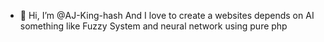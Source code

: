 - 👋 Hi, I’m @AJ-King-hash And I love to create a websites depends on AI something like Fuzzy System and neural network using pure php
